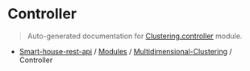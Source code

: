 # Controller

> Auto-generated documentation for [Clustering.controller](..\..\Clustering\controller.py) module.

- [Smart-house-rest-api](..\README.md#description) / [Modules](..\MODULES.md#smart-house-rest-api-modules) / [Multidimensional-Clustering](index.md#multidimensional-clustering) / Controller
